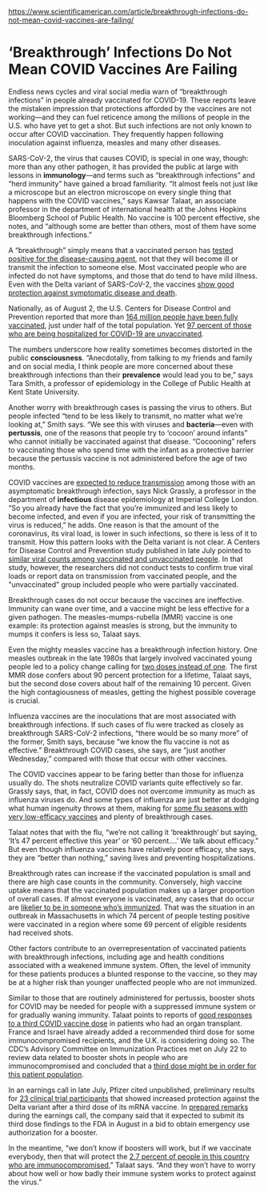 https://www.scientificamerican.com/article/breakthrough-infections-do-not-mean-covid-vaccines-are-failing/

# ‘Breakthrough’ Infections Do Not Mean COVID Vaccines Are Failing

Endless news cycles and viral social media warn of “breakthrough infections” in people already vaccinated for COVID-19. These reports leave the mistaken impression that protections afforded by the vaccines are not working—and they can fuel reticence among the millions of people in the U.S. who have yet to get a shot. But such infections are not only known to occur after COVID vaccination. They frequently happen following inoculation against influenza, measles and many other diseases.

SARS-CoV-2, the virus that causes COVID, is special in one way, though: more than any other pathogen, it has provided the public at large with lessons in **immunology**—and terms such as “breakthrough infections” and “herd immunity” have gained a broad familiarity. “It almost feels not just like a microscope but an electron microscope on every single thing that happens with the COVID vaccines,” says Kawsar Talaat, an associate professor in the department of international health at the Johns Hopkins Bloomberg School of Public Health. No vaccine is 100 percent effective, she notes, and “although some are better than others, most of them have some breakthrough infections.”

A “breakthrough” simply means that a vaccinated person has [tested positive for the disease-causing agent](https://www.cdc.gov/vaccines/covid-19/health-departments/breakthrough-cases.html), not that they will become ill or transmit the infection to someone else. Most vaccinated people who are infected do not have symptoms, and those that do tend to have mild illness. Even with the Delta variant of SARS-CoV-2, the vaccines [show good protection against symptomatic disease and death](https://www.kff.org/policy-watch/covid-19-vaccine-breakthrough-cases-data-from-the-states/).

Nationally, as of August 2, the U.S. Centers for Disease Control and Prevention reported that more than [164 million people have been fully vaccinated](https://covid.cdc.gov/covid-data-tracker/#vaccinations), just under half of the total population. Yet [97 percent of those who are being hospitalized for COVID-19 are unvaccinated](https://www.whitehouse.gov/briefing-room/press-briefings/2021/07/16/press-briefing-by-white-house-covid-19-response-team-and-public-health-officials-45/).

The numbers underscore how reality sometimes becomes distorted in the public **consciousness**. “Anecdotally, from talking to my friends and family and on social media, I think people are more concerned about these breakthrough infections than their **prevalence** would lead you to be,” says Tara Smith, a professor of epidemiology in the College of Public Health at Kent State University.

Another worry with breakthrough cases is passing the virus to others. But people infected “tend to be less likely to transmit, no matter what we’re looking at,” Smith says. “We see this with viruses and **bacteria**—even with **pertussis**, one of the reasons that people try to ‘cocoon’ around infants” who cannot initially be vaccinated against that disease. “Cocooning” refers to vaccinating those who spend time with the infant as a protective barrier because the pertussis vaccine is not administered before the age of two months.

COVID vaccines are [expected to reduce transmission](https://www.uptodate.com/contents/covid-19-vaccines-to-prevent-sars-cov-2-infection#H1448970430) among those with an asymptomatic breakthrough infection, says Nick Grassly, a professor in the department of **infectious** disease epidemiology at Imperial College London. “So you already have the fact that you’re immunized and less likely to become infected, and even if you are infected, your risk of transmitting the virus is reduced,” he adds. One reason is that the amount of the coronavirus, its viral load, is lower in such infections, so there is less of it to transmit. How this pattern looks with the Delta variant is not clear. A Centers for Disease Control and Prevention study published in late July pointed to [similar viral counts among vaccinated and unvaccinated people](https://www.cdc.gov/mmwr/volumes/70/wr/mm7031e2.htm?s_cid=mm7031e2_w). In that study, however, the researchers did not conduct tests to confirm true viral loads or report data on transmission from vaccinated people, and the "unvaccinated" group included people who were partially vaccinated.

Breakthrough cases do not occur because the vaccines are ineffective. Immunity can wane over time, and a vaccine might be less effective for a given pathogen. The measles-mumps-rubella (MMR) vaccine is one example: its protection against measles is strong, but the immunity to mumps it confers is less so, Talaat says.

Even the mighty measles vaccine has a breakthrough infection history. One measles outbreak in the late 1980s that largely involved vaccinated young people led to a policy change calling for [two doses instead of one](https://www.cdc.gov/measles/about/history.html). The first MMR dose confers about 90 percent protection for a lifetime, Talaat says, but the second dose covers about half of the remaining 10 percent. Given the high contagiousness of measles, getting the highest possible coverage is crucial.

Influenza vaccines are the inoculations that are most associated with breakthrough infections. If such cases of flu were tracked as closely as breakthrough SARS-CoV-2 infections, “there would be so many more” of the former, Smith says, because “we know the flu vaccine is not as effective.” Breakthrough COVID cases, she says, are “just another Wednesday,” compared with those that occur with other vaccines.

The COVID vaccines appear to be faring better than those for influenza usually do. The shots neutralize COVID variants quite effectively so far. Grassly says, that, in fact, COVID does not overcome immunity as much as influenza viruses do. And some types of influenza are just better at dodging what human ingenuity throws at them, making for [some flu seasons with very low-efficacy vaccines](https://www.cdc.gov/flu/vaccines-work/vaccineeffect.htm) and plenty of breakthrough cases.

Talaat notes that with the flu, “we’re not calling it ‘breakthrough’ but saying, ‘It’s 47 percent effective this year’ or ‘60 percent....’ We talk about efficacy.” But even though influenza vaccines have relatively poor efficacy, she says, they are “better than nothing,” saving lives and preventing hospitalizations.

Breakthrough rates can increase if the vaccinated population is small and there are high case counts in the community. Conversely, high vaccine uptake means that the vaccinated population makes up a larger proportion of overall cases. If almost everyone is vaccinated, any cases that do occur are [likelier to be in someone who’s immunized](https://twitter.com/Bob_Wachter/status/1419515408055365640). That was the situation in an outbreak in Massachusetts in which 74 percent of people testing positive were vaccinated in a region where some 69 percent of eligible residents had received shots.

Other factors contribute to an overrepresentation of vaccinated patients with breakthrough infections, including age and health conditions associated with a weakened immune system. Often, the level of immunity for these patients produces a blunted response to the vaccine, so they may be at a higher risk than younger unaffected people who are not immunized.

Similar to those that are routinely administered for pertussis, booster shots for COVID may be needed for people with a suppressed immune system or for gradually waning immunity. Talaat points to reports of [good responses to a third COVID vaccine dose](https://jamanetwork.com/journals/jama/fullarticle/2782538) in patients who had an organ transplant. France and Israel have already added a recommended third dose for some immunocompromised recipients, and the U.K. is considering doing so. The CDC’s Advisory Committee on Immunization Practices met on July 22 to review data related to booster shots in people who are immunocompromised and concluded that a [third dose might be in order for this patient population](https://www.usatoday.com/story/news/health/2021/07/23/covid-booster-shots-immunocompromised-people/8061006002/).

In an earnings call in late July, Pfizer cited unpublished, preliminary results for [23 clinical trial participants](https://s21.q4cdn.com/317678438/files/doc_financials/2021/q2/Q2-2021-Earnings-Charts-FINAL.pdf) that showed increased protection against the Delta variant after a third dose of its mRNA vaccine. In [prepared remarks](https://s21.q4cdn.com/317678438/files/doc_financials/2021/q2/Q2-2021-Earnings-Conference-Call-Prepared-Remarks-FINAL.pdf) during the earnings call, the company said that it expected to submit its third dose findings to the FDA in August in a bid to obtain emergency use authorization for a booster.

In the meantime, “we don’t know if boosters will work, but if we vaccinate everybody, then that will protect the [2.7 percent of people in this country who are immunocompromised](https://www.cdc.gov/vaccines/acip/meetings/downloads/slides-2021-07/07-COVID-Oliver-508.pdf),” Talaat says. “And they won’t have to worry about how well or how badly their immune system works to protect against the virus.”